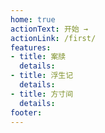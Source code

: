 ```yaml
---
home: true
actionText: 开始 →
actionLink: /first/
features:
- title: 案牍
  details: 
- title: 浮生记
  details:  
- title: 方寸间
  details:  
footer:  
---
```

